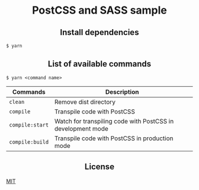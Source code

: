 <h1 align="center">
  PostCSS and SASS sample
</h1>

<h2 align="center">Install dependencies</h2>

```
$ yarn
```

<h2 align="center">List of available commands</h2>

```
$ yarn <command name>
```

<table>
  <thead>
    <tr>
      <th>Commands</th>
      <th>Description</th>
    </tr>
  </thead>
  <tbody>
    <tr>
      <td>
        <code>clean</code>
      </td>
      <td>
        Remove dist directory
      </td>
    </tr>
    <tr>
      <td>
        <code>compile</code>
      </td>
      <td>
        Transpile code with PostCSS
      </td>
    </tr>
    <tr>
      <td>
        <code>compile:start</code>
      </td>
      <td>
        Watch for transpiling code with PostCSS in development mode
      </td>
    </tr>
    <tr>
      <td>
        <code>compile:build</code>
      </td>
      <td>
        Transpile code with PostCSS in production mode
      </td>
    </tr>
  </tbody>
</table>

<h2 align="center">License</h2>

[MIT](/LICENSE)
